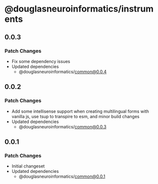 # @douglasneuroinformatics/instruments

## 0.0.3

### Patch Changes

- Fix some dependency issues
- Updated dependencies
  - @douglasneuroinformatics/common@0.0.4

## 0.0.2

### Patch Changes

- Add some intellisense support when creating multilingual forms with vanilla js, use tsup to transpire to esm, and minor build changes
- Updated dependencies
  - @douglasneuroinformatics/common@0.0.3

## 0.0.1

### Patch Changes

- Initial changeset
- Updated dependencies
  - @douglasneuroinformatics/common@0.0.1
